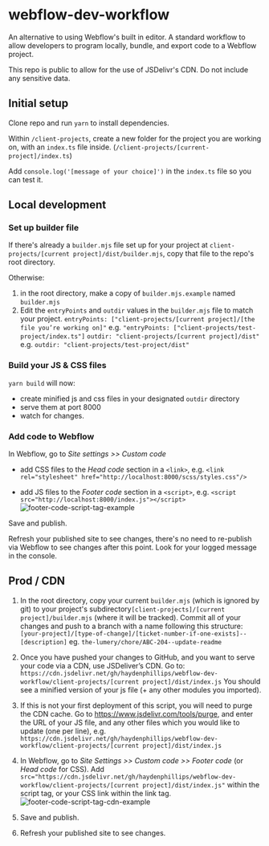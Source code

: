 # webflow-dev-workflow

An alternative to using Webflow's built in editor. A standard workflow to allow developers to program locally, bundle, and export code to a Webflow project.

This repo is public to allow for the use of JSDelivr's CDN. Do not include any sensitive data.

## Initial setup

Clone repo and run
`yarn`
to install dependencies.

Within `/client-projects`, create a new folder for the project you are working on, with an `index.ts` file inside. (`/client-projects/[current-project]/index.ts`)

Add `console.log('[message of your choice]')` in the `index.ts` file so you can test it.

## Local development

### Set up builder file

If there's already a `builder.mjs` file set up for your project at `client-projects/[current project]/dist/builder.mjs`, copy that file to the repo's root directory.

Otherwise:

1. in the root directory, make a copy of `builder.mjs.example` named `builder.mjs`
1. Edit the `entryPoints` and `outdir` values in the `builder.mjs` file to match your project.
   `entryPoints: ["client-projects/[current project]/[the file you’re working on]"`
   e.g. `"entryPoints: ["client-projects/test-project/index.ts"]`
   `outdir: "client-projects/[current project]/dist"`
   e.g. `outdir: "client-projects/test-project/dist"`

### Build your JS & CSS files

`yarn build` will now:

- create minified js and css files in your designated `outdir` directory
- serve them at port 8000
- watch for changes.

### Add code to Webflow

In Webflow, go to _Site settings >> Custom code_

- add CSS files to the _Head code_ section in a `<link>`, e.g.
  `<link rel="stylesheet" href="http://localhost:8000/scss/styles.css"/>`

- add JS files to the _Footer code_ section in a `<script>`, e.g.
  `<script src="http://localhost:8000/index.js"></script>`
  ![footer-code-script-tag-example](https://github.com/user-attachments/assets/2e461855-6c31-4908-a997-c76f1791f238)



Save and publish.

Refresh your published site to see changes, there's no need to re-publish via Webflow to see changes after this point.
Look for your logged message in the console.

## Prod / CDN

1. In the root directory, copy your current `builder.mjs` (which is ignored by git) to your project's subdirectory`[client-projects]/[current project]/builder.mjs` (where it will be tracked).
   Commit all of your changes and push to a branch with a name following this structure:
   `[your-project]/[type-of-change]/[ticket-number-if-one-exists]--[description]`
   eg.
   `the-lumery/chore/ABC-204--update-readme`

1. Once you have pushed your changes to GitHub, and you want to serve your code via a CDN, use JSDeliver’s CDN.
   Go to: `https://cdn.jsdelivr.net/gh/haydenphillips/webflow-dev-workflow/client-projects/[current project]/dist/index.js`
   You should see a minified version of your js file (+ any other modules you imported).

1. If this is not your first deployment of this script, you will need to purge the CDN cache. Go to https://www.jsdelivr.com/tools/purge, and enter the URL of your JS file, and any other files which you would like to update (one per line), e.g. `https://cdn.jsdelivr.net/gh/haydenphillips/webflow-dev-workflow/client-projects/[current project]/dist/index.js`

1. In Webflow, go to _Site Settings >> Custom code >> Footer code_ (or _Head code_ for CSS).
   Add `src="https://cdn.jsdelivr.net/gh/haydenphillips/webflow-dev-workflow/client-projects/[current project]/dist/index.js"` within the script tag, or your CSS link within the link tag.
   ![footer-code-script-tag-cdn-example](https://github.com/user-attachments/assets/bbdeeac5-842e-44c2-bfb5-9a21663b67b9)


1. Save and publish.

1. Refresh your published site to see changes.
